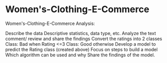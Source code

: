 # Women's-Clothing-E-Commerce
Women's-Clothing-E-Commerce
Analysis:

Describe the data
   Descriptive statistics, data type, etc.
Analyze the text comment/ review and share the findings
   Convert the ratings into 2 classes
   Class: Bad when Rating <=3
   Class: Good otherwise
Develop a model to predict the Rating class (created above)
   Focus on steps to build a model
   Which algorithm can be used and why
   Share the findings of the model.
